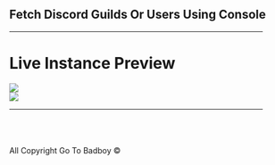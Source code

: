 <h2>Fetch Discord Guilds Or Users Using Console</h2>
<hr width="90%">
<h1>Live Instance Preview</h1>
<img src="https://media.discordapp.net/attachments/740187610819067915/866712566099869726/image0.png">
<br>
<img src="https://media.discordapp.net/attachments/854256561384063006/866712959081775114/image0.png">
<hr width="90%">
<br>
<br>
<br>
All Copyright Go To Badboy ©
